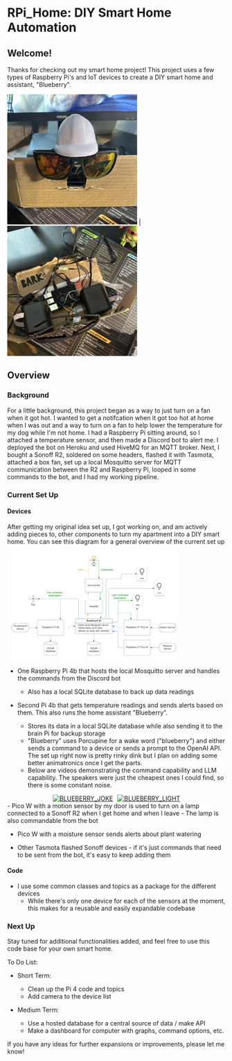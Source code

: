 # RPi_Home: DIY Smart Home Automation

## Welcome!

Thanks for checking out my smart home project! This project uses a few types of Raspberry Pi's and IoT devices to create a DIY smart home and assistant, "Blueberry".

<img src="res/blueberry_front.jpg" width="300" height="300" title="blueberry_front"> | <img src="res/blueberry_inside.jpg" width="300" height="300" title="blueberry_inside"> 

## Overview 

### Background
For a little background, this project began as a way to just turn on a fan when it got hot. I wanted to get a notifcation when it got too hot at home when I was out and a way to turn on a fan to help lower the temperature for my dog while I'm not home. I had a Raspberry Pi sitting around, so I attached a temperature sensor, and then made a Discord bot to alert me. I deployed the bot on Heroku and used HiveMQ for an MQTT broker. Next, I bought a Sonoff R2, soldered on some headers, flashed it with Tasmota, attached a box fan, set up a local Mosquitto server for MQTT communication between the R2 and Raspberry Pi, looped in some commands to the bot, and I had my working pipeline. 

### Current Set Up

#### Devices
After getting my original idea set up, I got working on, and am actively adding pieces to, other components to turn my apartment into a DIY smart home. You can see this diagram for a general overview of the current set up

<img src="res/diagram.png" width="400" height="250" title="Current Set Up">

 - One Raspberry Pi 4b that hosts the local Mosquitto server and handles the commands from the Discord bot
    - Also has a local SQLite database to back up data readings


- Second Pi 4b that gets temperature readings and sends alerts based on them. This also runs the home assistant "Blueberry".
    - Stores its data in a local SQLite database while also sending it to the brain Pi for backup storage
    - "Blueberry" uses Porcupine for a wake word ("blueberry") and either sends a command to a device or sends a prompt to the OpenAI API. The set up right now is pretty rinky dink but I plan on adding some better animatronics once I get the parts. 
    - Below are videos demonstrating the command capability and LLM capability. The speakers were just the cheapest ones I could find, so there is some constant noise.

<div style="display: flex; justify-content: center;">
  <a href="https://www.youtube.com/shorts/_I6u_fgEbGU" style="margin-right: 10px;">
    <img src="https://img.youtube.com/vi/_I6u_fgEbGU/0.jpg" alt="BLUEBERRY_JOKE" width="200">
  </a>
  <a href="https://www.youtube.com/shorts/dUyqKlosVTQ">
    <img src="https://img.youtube.com/vi/dUyqKlosVTQ/0.jpg" alt="BLUEBERRY_LIGHT" width="200">
  </a>
</div>
- Pico W with a motion sensor by my door is used to turn on a lamp connected to a Sonoff R2 when I get home and when I leave
    - The lamp is also commandable from the bot

- Pico W with a moisture sensor sends alerts about plant watering

- Other Tasmota flashed Sonoff devices - if it's just commands that need to be sent from the bot, it's easy to keep adding them

#### Code
- I use some common classes and topics as a package for the different devices
    - While there's only one device for each of the sensors at the moment, this makes for a reusable and easily expandable codebase

### Next Up
Stay tuned for additional functionalities added, and feel free to use this code base for your own smart home.

To Do List:
- Short Term:
    - Clean up the Pi 4 code and topics
    - Add camera to the device list
    
- Medium Term:
    - Use a hosted database for a central source of data / make API
    - Make a dashboard for computer with graphs, command options, etc.


If you have any ideas for further expansions or improvements, please let me know!